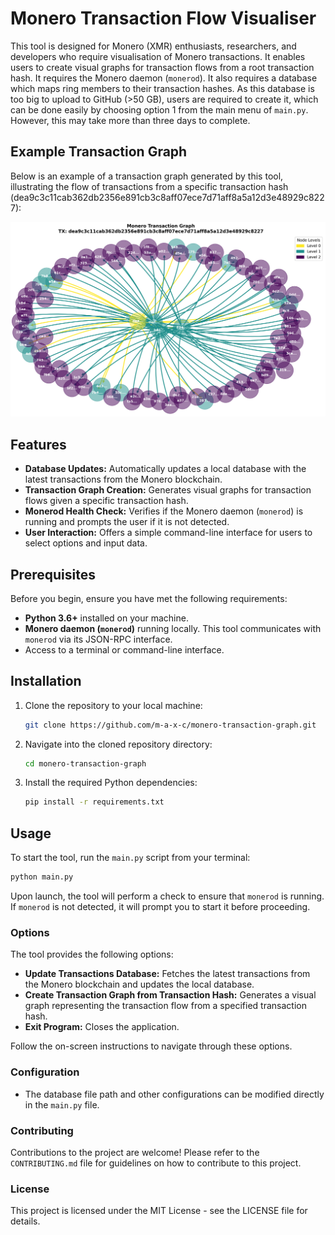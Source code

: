 # Monero Transaction Flow Visualiser

This tool is designed for Monero (XMR) enthusiasts, researchers, and developers who require visualisation of Monero transactions. It enables users to  create visual graphs for transaction flows from a root transaction hash. It requires the Monero daemon (`monerod`). It also requires a database which maps ring members to their transaction hashes. As this database is too big to upload to GitHub (>50 GB), users are required to create it, which can be done easily by choosing option 1 from the main menu of `main.py`. However, this may take more than three days to complete.

## Example Transaction Graph

Below is an example of a transaction graph generated by this tool, illustrating the flow of transactions from a specific transaction hash (dea9c3c11cab362db2356e891cb3c8aff07ece7d71aff8a5a12d3e48929c8227):

![Example Transaction Graph](examples/tx_graph_example.png)


## Features

- **Database Updates:** Automatically updates a local database with the latest transactions from the Monero blockchain.
- **Transaction Graph Creation:** Generates visual graphs for transaction flows given a specific transaction hash.
- **Monerod Health Check:** Verifies if the Monero daemon (`monerod`) is running and prompts the user if it is not detected.
- **User Interaction:** Offers a simple command-line interface for users to select options and input data.

## Prerequisites

Before you begin, ensure you have met the following requirements:

- **Python 3.6+** installed on your machine.
- **Monero daemon (`monerod`)** running locally. This tool communicates with `monerod` via its JSON-RPC interface.
- Access to a terminal or command-line interface.

## Installation

1. Clone the repository to your local machine:
    ```bash
    git clone https://github.com/m-a-x-c/monero-transaction-graph.git
    ```

2. Navigate into the cloned repository directory:
    ```bash
    cd monero-transaction-graph
    ```

3. Install the required Python dependencies:
    ```bash
    pip install -r requirements.txt
    ```

## Usage

To start the tool, run the `main.py` script from your terminal:

```bash
python main.py
```

Upon launch, the tool will perform a check to ensure that `monerod` is running. If `monerod` is not detected, it will prompt you to start it before proceeding.

### Options

The tool provides the following options:

- **Update Transactions Database:** Fetches the latest transactions from the Monero blockchain and updates the local database.
- **Create Transaction Graph from Transaction Hash:** Generates a visual graph representing the transaction flow from a specified transaction hash.
- **Exit Program:** Closes the application.

Follow the on-screen instructions to navigate through these options.

### Configuration

- The database file path and other configurations can be modified directly in the `main.py` file.

### Contributing

Contributions to the project are welcome! Please refer to the `CONTRIBUTING.md` file for guidelines on how to contribute to this project.

### License

This project is licensed under the MIT License - see the LICENSE file for details.
